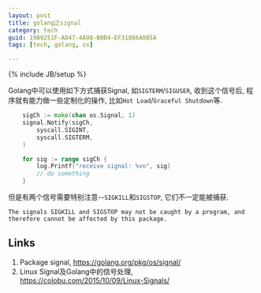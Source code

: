 ```yaml
---
layout: post
title: golang之signal
category: tech
guid: 1989251F-A847-4A98-B0B4-EF31886A085A
tags: [tech, golang, os]

---
```

{% include JB/setup %}

Golang中可以使用如下方式捕获Signal, 如`SIGTERM`/`SIGUSER`, 收到这个信号后, 程序就有能力做一些定制化的操作, 比如`Hot Load`/`Graceful Shutdown`等.

```go
	sigCh := make(chan os.Signal, 1)
	signal.Notify(sigCh,
		syscall.SIGINT,
		syscall.SIGTERM,
	)

    for sig := range sigCh {
        log.Printf("receive signal: %vn", sig)
        // do something
    }
```

但是有两个信号需要特别注意--`SIGKILL`和`SIGSTOP`, 它们不一定能被捕获.

```
The signals SIGKILL and SIGSTOP may not be caught by a program, and therefore cannot be affected by this package.
```

## Links

1. Package signal, <https://golang.org/pkg/os/signal/>
1. Linux Signal及Golang中的信号处理, <https://colobu.com/2015/10/09/Linux-Signals/>
